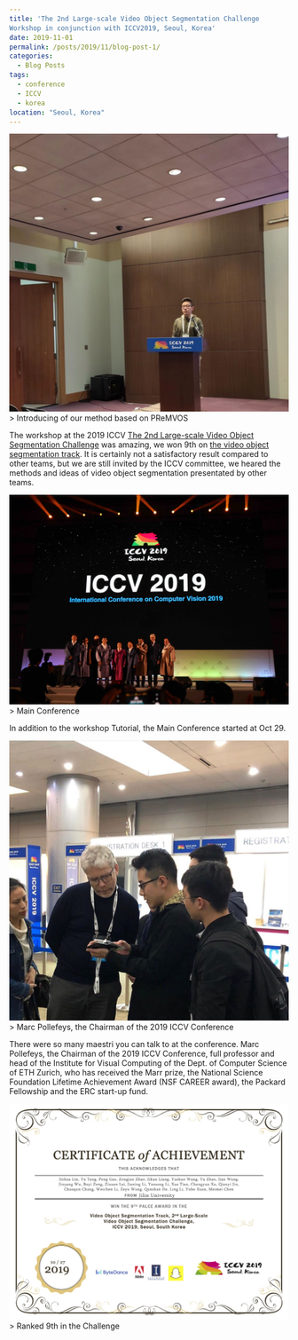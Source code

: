 ```yaml
---
title: 'The 2nd Large-scale Video Object Segmentation Challenge
Workshop in conjunction with ICCV2019, Seoul, Korea'
date: 2019-11-01
permalink: /posts/2019/11/blog-post-1/
categories:
  - Blog Posts
tags:
  - conference
  - ICCV
  - korea 
location: "Seoul, Korea"
---
```

<img src='/images/292A05E882386ED41C6CF8CF8CB93035.png'>
> Introducing of our method based on PReMVOS


The workshop at the 2019 ICCV [The 2nd Large-scale Video Object Segmentation Challenge](https://youtube-vos.org/challenge/2019/) was amazing, we won 9th on [the video object segmentation track](https://competitions.codalab.org/competitions/20127). It is certainly not a satisfactory result compared to other teams, but we are still invited by the ICCV committee, we heared the methods and ideas of video object segmentation presentated by other teams.


<img src='/images/ICCV01.jpg'>
> Main Conference

In addition to the workshop Tutorial, the Main Conference started at Oct 29.

<img src='/images/724D8E17BA6F134015A1532D42E0EFAD.jpg'>
> Marc Pollefeys, the Chairman of the 2019 ICCV Conference

There were so many maestri you can talk to at the conference. Marc Pollefeys, the Chairman of the 2019 ICCV Conference, full professor and head of the Institute for Visual Computing of the Dept. of Computer Science of ETH Zurich, who has received the Marr prize, the National Science Foundation Lifetime Achievement Award (NSF CAREER award), the Packard Fellowship and the ERC start-up fund.

<img src='/images/Certificate_of_ICCV_2019.jpg'>
> Ranked 9th in the Challenge